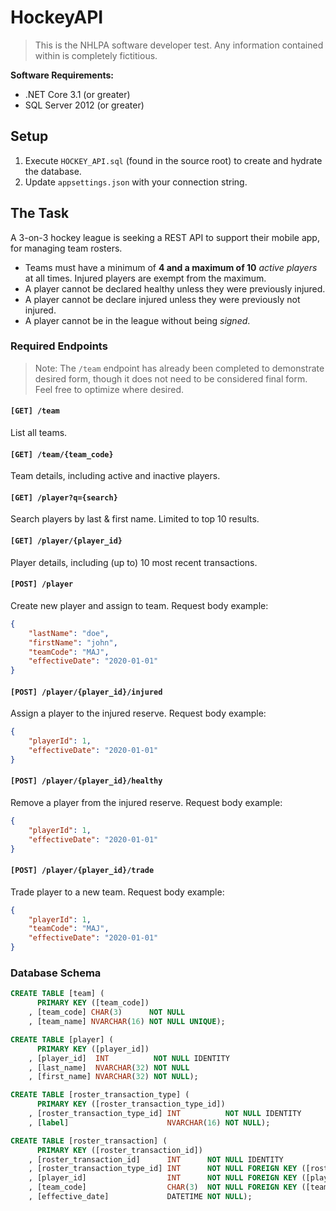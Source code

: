 # HockeyAPI
> This is the NHLPA software developer test. Any information contained within is completely fictitious.

**Software Requirements:**
- .NET Core 3.1 (or greater)
- SQL Server 2012 (or greater)

## Setup
1. Execute `HOCKEY_API.sql` (found in the source root) to create and hydrate the database.
2. Update `appsettings.json` with your connection string.

## The Task
A 3-on-3 hockey league is seeking a REST API to support their mobile app, for managing team rosters. 
- Teams must have a minimum of __4 and a maximum of 10__  _active players_ at all times. Injured players are exempt from the maximum.  
- A player cannot be declared healthy unless they were previously injured.
- A player cannot be declare injured unless they were previously not injured.
- A player cannot be in the league without being *signed*.

### Required Endpoints
> Note: The `/team` endpoint has already been completed to demonstrate desired form, though it does not need to be considered final form. Feel free to optimize where desired.

#### `[GET] /team`
List all teams.

#### `[GET] /team/{team_code}`
Team details, including active and inactive players.

#### `[GET] /player?q={search}`
Search players by last & first name. Limited to top 10 results.

#### `[GET] /player/{player_id}`
Player details, including (up to) 10 most recent transactions.

#### `[POST] /player`
Create new player and assign to team. Request body example:
```json
{
    "lastName": "doe",
    "firstName": "john",
    "teamCode": "MAJ",
    "effectiveDate": "2020-01-01"
}
```

#### `[POST] /player/{player_id}/injured`
Assign a player to the injured reserve. Request body example:
```json
{
    "playerId": 1,
    "effectiveDate": "2020-01-01"
}
```

#### `[POST] /player/{player_id}/healthy`
Remove a player from the injured reserve. Request body example:
```json
{
    "playerId": 1,
    "effectiveDate": "2020-01-01"
}
```

#### `[POST] /player/{player_id}/trade`
Trade player to a new team. Request body example:
```json
{
    "playerId": 1,
    "teamCode": "MAJ",
    "effectiveDate": "2020-01-01"
}
```

### Database Schema
```sql
CREATE TABLE [team] (
      PRIMARY KEY ([team_code])
    , [team_code] CHAR(3)      NOT NULL
    , [team_name] NVARCHAR(16) NOT NULL UNIQUE);

CREATE TABLE [player] (
      PRIMARY KEY ([player_id])
    , [player_id]  INT          NOT NULL IDENTITY
    , [last_name]  NVARCHAR(32) NOT NULL
    , [first_name] NVARCHAR(32) NOT NULL);

CREATE TABLE [roster_transaction_type] (
      PRIMARY KEY ([roster_transaction_type_id])
    , [roster_transaction_type_id] INT          NOT NULL IDENTITY
    , [label]                      NVARCHAR(16) NOT NULL);

CREATE TABLE [roster_transaction] (
      PRIMARY KEY ([roster_transaction_id])
    , [roster_transaction_id]      INT      NOT NULL IDENTITY
    , [roster_transaction_type_id] INT      NOT NULL FOREIGN KEY ([roster_transaction_type_id]) REFERENCES [roster_transaction_type] ([roster_transaction_type_id])
    , [player_id]                  INT      NOT NULL FOREIGN KEY ([player_id]) REFERENCES [player] ([player_id])
    , [team_code]                  CHAR(3)  NOT NULL FOREIGN KEY ([team_code]) REFERENCES [team] ([team_code])
    , [effective_date]             DATETIME NOT NULL);
```
